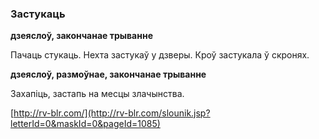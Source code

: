 ### Застукаць
**дзеяслоў, закончанае трыванне**

Пачаць стукаць. Нехта застукаў у дзверы. Кроў застукала ў скронях.

**дзеяслоў, размоўнае, закончанае трыванне**

Захапіць, застапь на месцы злачынства.

<a rel="author">[http://rv-blr.com/](http://rv-blr.com/slounik.jsp?letterId=0&maskId=0&pageId=1085)</a>
